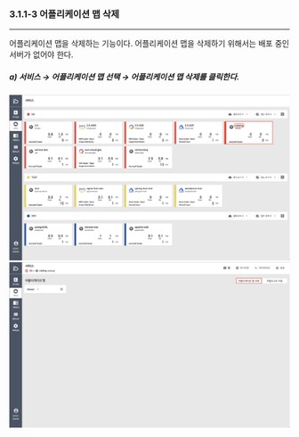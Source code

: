 ### 3.1.1-3 어플리케이션 맵 삭제

---

어플리케이션 맵을 삭제하는 기능이다. 어플리케이션 맵을 삭제하기 위해서는 배포 중인 서버가 없어야 한다.

##### **a\) 서비스 **→** 어플리케이션 맵 선택 **→** 어플리케이션 맵 삭제를 클릭한다.**

![](/assets/2.5_ko_service_appmap_03.png)![](/assets/2.5_ko_service_appmap_04.png)

